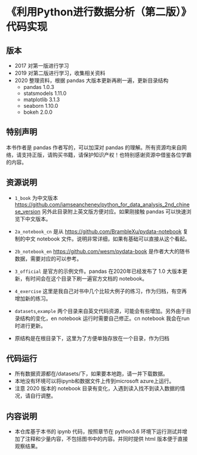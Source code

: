 # 《利用Python进行数据分析（第二版）》代码实现
## 版本

- 2017 对第一版进行学习
- 2019 对第二版进行学习，收集相关资料
- 2020 整理资料，根据 pandas 大版本更新再刷一遍，更新目录结构
    - pandas 1.0.3
    - statsmodels 1.11.0
    - matplotlib 3.1.3
    - seaborn 1.10.0
    - bokeh 2.0.0

## 特别声明

本书作者是 pandas 作者写的，可以加深对 pandas 的理解。所有资源均来自网络，请支持正版，请购买书籍，请保护知识产权！也特别感谢资源中借鉴各位学霸的内容。

## 资源说明

- `1_book` 为中文版本 https://github.com/iamseancheney/python_for_data_analysis_2nd_chinese_version 另外此目录附上英文版方便对应。如果刚接触 pandas 可以快速浏览下中文版本。
- `2a_notebook_cn` 是从 https://github.com/BrambleXu/pydata-notebook 复制的中文 notebook 文件。说明非常详细，如果有基础可以直接从这个看起。
- `2b_notebook_en` https://github.com/wesm/pydata-book 是作者大大的随书数据，需要对应的可以参考。
- `3_official` 是官方的示例文件。pandas 在2020年已经发布了 1.0 大版本更新，有时间会在这个目录下刷一遍官方文档的 notebook。
- `4_exercise` 这里是我自己对书中几个比较大例子的练习，作为归档，有空再增加新的练习。
- `datasets`,`example` 两个目录来自英文代码资源，可能会有些增加。另外由于目录结构的变化，en notebook 运行时需要自己修正。cn notebook 我会在run 时进行更新。 

- 原结构是在根目录下，这里为了方便单独存放在一个目录，作为归档

## 代码运行

- 所有数据资源都在/datasets/下，如果要本地跑，请一并下载数据。
- 本地没有环境可以将ipynb和数据文件上传到microsoft azure上运行。
- 注意 2020 版本的 notebook 目录有变化，入遇到读入找不到读入数据的情况，请自行调整。

## 内容说明

- 本仓库基于本书的 ipynb 代码，按照章节在 python3.6 环境下运行测试并增加了注释和少量内容，不包括图书中的内容。并同时提供 html 版本便于直接观察结果。



